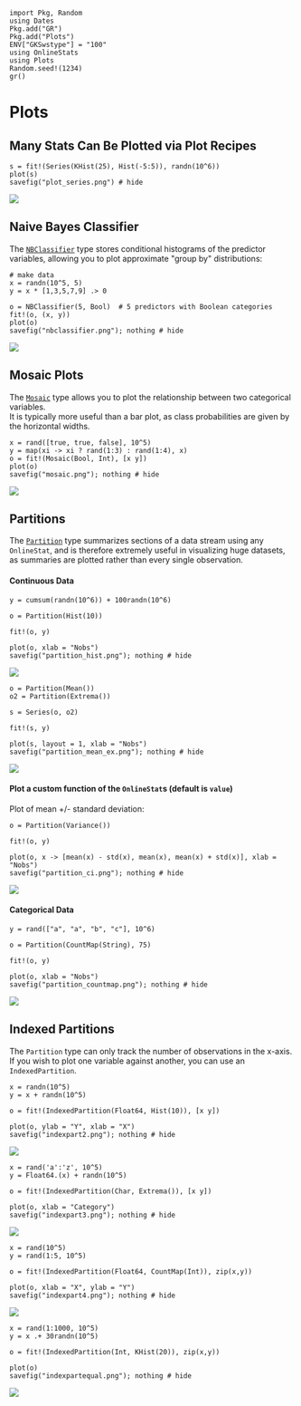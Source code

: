 ```@setup setup
import Pkg, Random
using Dates
Pkg.add("GR")
Pkg.add("Plots")
ENV["GKSwstype"] = "100"
using OnlineStats
using Plots
Random.seed!(1234)
gr()
```

# Plots

## Many Stats Can Be Plotted via Plot Recipes

```@example setup
s = fit!(Series(KHist(25), Hist(-5:5)), randn(10^6))
plot(s)
savefig("plot_series.png") # hide
```

![](plot_series.png)

## Naive Bayes Classifier

The [`NBClassifier`](@ref) type stores conditional histograms of the predictor variables, allowing you to plot approximate "group by" distributions:

```@example setup 
# make data
x = randn(10^5, 5)
y = x * [1,3,5,7,9] .> 0

o = NBClassifier(5, Bool)  # 5 predictors with Boolean categories
fit!(o, (x, y))
plot(o)
savefig("nbclassifier.png"); nothing # hide
```
![](nbclassifier.png)

## Mosaic Plots

The [`Mosaic`](@ref) type allows you to plot the relationship between two categorical variables.  
It is typically more useful than a bar plot, as class probabilities are given by the horizontal
widths.

```@example setup 
x = rand([true, true, false], 10^5)
y = map(xi -> xi ? rand(1:3) : rand(1:4), x)
o = fit!(Mosaic(Bool, Int), [x y])
plot(o)
savefig("mosaic.png"); nothing # hide
```
![](mosaic.png)

## Partitions

The [`Partition`](@ref) type summarizes sections of a data stream using any `OnlineStat`, 
and is therefore extremely useful in visualizing huge datasets, as summaries are plotted
rather than every single observation.  

#### Continuous Data

```@example setup
y = cumsum(randn(10^6)) + 100randn(10^6)

o = Partition(Hist(10))

fit!(o, y)

plot(o, xlab = "Nobs")
savefig("partition_hist.png"); nothing # hide
```
![](partition_hist.png)


```@example setup
o = Partition(Mean())
o2 = Partition(Extrema())

s = Series(o, o2)

fit!(s, y)

plot(s, layout = 1, xlab = "Nobs")
savefig("partition_mean_ex.png"); nothing # hide
```
![](partition_mean_ex.png)


#### Plot a custom function of the `OnlineStat`s (default is `value`)

Plot of mean +/- standard deviation:

```@example setup
o = Partition(Variance())

fit!(o, y)

plot(o, x -> [mean(x) - std(x), mean(x), mean(x) + std(x)], xlab = "Nobs")
savefig("partition_ci.png"); nothing # hide  
```
![](partition_ci.png)


#### Categorical Data

```@example setup
y = rand(["a", "a", "b", "c"], 10^6)

o = Partition(CountMap(String), 75)

fit!(o, y)

plot(o, xlab = "Nobs")
savefig("partition_countmap.png"); nothing # hide
```
![](partition_countmap.png)


## Indexed Partitions

The `Partition` type can only track the number of observations in the x-axis.  If you wish
to plot one variable against another, you can use an `IndexedPartition`.  


```@example setup
x = randn(10^5)
y = x + randn(10^5)

o = fit!(IndexedPartition(Float64, Hist(10)), [x y])

plot(o, ylab = "Y", xlab = "X")
savefig("indexpart2.png"); nothing # hide
```
![](indexpart2.png)

```@example setup
x = rand('a':'z', 10^5)
y = Float64.(x) + randn(10^5)

o = fit!(IndexedPartition(Char, Extrema()), [x y])

plot(o, xlab = "Category")
savefig("indexpart3.png"); nothing # hide
```
![](indexpart3.png)

```@example setup
x = rand(10^5)
y = rand(1:5, 10^5)

o = fit!(IndexedPartition(Float64, CountMap(Int)), zip(x,y))

plot(o, xlab = "X", ylab = "Y")
savefig("indexpart4.png"); nothing # hide
```
![](indexpart4.png)

```@example setup
x = rand(1:1000, 10^5)
y = x .+ 30randn(10^5)

o = fit!(IndexedPartition(Int, KHist(20)), zip(x,y))

plot(o)
savefig("indexpartequal.png"); nothing # hide

```
![](indexpartequal.png)
